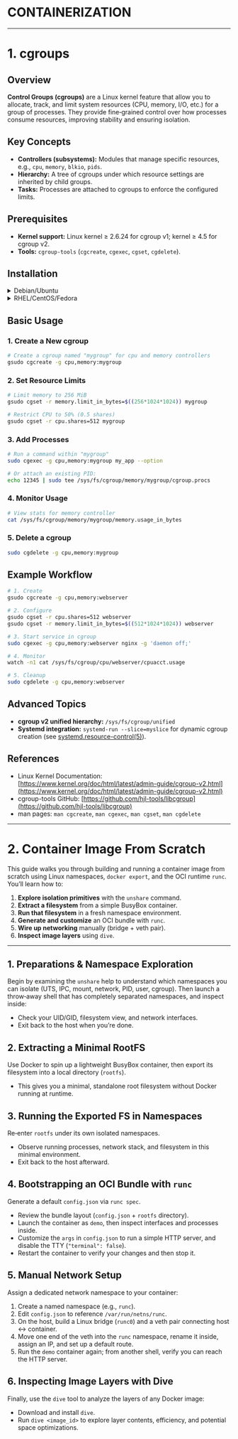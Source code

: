 # CONTAINERIZATION

---

# 1. cgroups

## Overview

**Control Groups (cgroups)** are a Linux kernel feature that allow you to allocate, track, and limit system resources (CPU, memory, I/O, etc.) for a group of processes. They provide fine‑grained control over how processes consume resources, improving stability and ensuring isolation.

## Key Concepts

* **Controllers (subsystems):** Modules that manage specific resources, e.g., `cpu`, `memory`, `blkio`, `pids`.
* **Hierarchy:** A tree of cgroups under which resource settings are inherited by child groups.
* **Tasks:** Processes are attached to cgroups to enforce the configured limits.

## Prerequisites

* **Kernel support:** Linux kernel ≥ 2.6.24 for cgroup v1; kernel ≥ 4.5 for cgroup v2.
* **Tools:** `cgroup-tools` (`cgcreate`, `cgexec`, `cgset`, `cgdelete`).

## Installation

<details>
<summary>Debian/Ubuntu</summary>

```bash
sudo apt update
sudo apt install cgroup-tools
```
</details>

<details>
<summary>RHEL/CentOS/Fedora</summary>

```bash
sudo yum install libcgroup-tools
```
</details>

## Basic Usage

### 1. Create a New cgroup

```bash
# Create a cgroup named "mygroup" for cpu and memory controllers
gsudo cgcreate -g cpu,memory:mygroup
```

### 2. Set Resource Limits

```bash
# Limit memory to 256 MiB
gsudo cgset -r memory.limit_in_bytes=$((256*1024*1024)) mygroup

# Restrict CPU to 50% (0.5 shares)
gsudo cgset -r cpu.shares=512 mygroup
```

### 3. Add Processes

```bash
# Run a command within "mygroup"
sudo cgexec -g cpu,memory:mygroup my_app --option

# Or attach an existing PID:
echo 12345 | sudo tee /sys/fs/cgroup/memory/mygroup/cgroup.procs
```

### 4. Monitor Usage

```bash
# View stats for memory controller
cat /sys/fs/cgroup/memory/mygroup/memory.usage_in_bytes
```

### 5. Delete a cgroup

```bash
sudo cgdelete -g cpu,memory:mygroup
```

## Example Workflow

```bash
# 1. Create
gsudo cgcreate -g cpu,memory:webserver

# 2. Configure
gsudo cgset -r cpu.shares=512 webserver
gsudo cgset -r memory.limit_in_bytes=$((512*1024*1024)) webserver

# 3. Start service in cgroup
sudo cgexec -g cpu,memory:webserver nginx -g 'daemon off;'

# 4. Monitor
watch -n1 cat /sys/fs/cgroup/cpu/webserver/cpuacct.usage

# 5. Cleanup
sudo cgdelete -g cpu,memory:webserver
```

## Advanced Topics

* **cgroup v2 unified hierarchy:** `/sys/fs/cgroup/unified`
* **Systemd integration:** `systemd-run --slice=myslice` for dynamic cgroup creation (see [systemd.resource-control(5)](https://www.freedesktop.org/software/systemd/man/systemd.resource-control.html)).

## References

* Linux Kernel Documentation: [https://www.kernel.org/doc/html/latest/admin-guide/cgroup-v2.html](https://www.kernel.org/doc/html/latest/admin-guide/cgroup-v2.html)
* cgroup-tools GitHub: [https://github.com/hjl-tools/libcgroup](https://github.com/hjl-tools/libcgroup)
* man pages: `man cgcreate`, `man cgexec`, `man cgset`, `man cgdelete`

---

# 2. Container Image From Scratch

This guide walks you through building and running a container image from scratch using Linux namespaces, `docker export`, and the OCI runtime `runc`. You’ll learn how to:

1. **Explore isolation primitives** with the `unshare` command.
2. **Extract a filesystem** from a simple BusyBox container.
3. **Run that filesystem** in a fresh namespace environment.
4. **Generate and customize** an OCI bundle with `runc`.
5. **Wire up networking** manually (bridge + veth pair).
6. **Inspect image layers** using `dive`.

---

## 1. Preparations & Namespace Exploration

Begin by examining the `unshare` help to understand which namespaces you can isolate (UTS, IPC, mount, network, PID, user, cgroup). Then launch a throw‑away shell that has completely separated namespaces, and inspect inside:

* Check your UID/GID, filesystem view, and network interfaces.
* Exit back to the host when you’re done.

## 2. Extracting a Minimal RootFS

Use Docker to spin up a lightweight BusyBox container, then export its filesystem into a local directory (`rootfs`).

* This gives you a minimal, standalone root filesystem without Docker running at runtime.

## 3. Running the Exported FS in Namespaces

Re‑enter `rootfs` under its own isolated namespaces.

* Observe running processes, network stack, and filesystem in this minimal environment.
* Exit back to the host afterward.

## 4. Bootstrapping an OCI Bundle with `runc`

Generate a default `config.json` via `runc spec`.

* Review the bundle layout (`config.json` + `rootfs` directory).
* Launch the container as `demo`, then inspect interfaces and processes inside.
* Customize the `args` in `config.json` to run a simple HTTP server, and disable the TTY (`"terminal": false`).
* Restart the container to verify your changes and then stop it.

## 5. Manual Network Setup

Assign a dedicated network namespace to your container:

1. Create a named namespace (e.g., `runc`).
2. Edit `config.json` to reference `/var/run/netns/runc`.
3. On the host, build a Linux bridge (`runc0`) and a veth pair connecting host ↔ container.
4. Move one end of the veth into the `runc` namespace, rename it inside, assign an IP, and set up a default route.
5. Run the `demo` container again; from another shell, verify you can reach the HTTP server.

## 6. Inspecting Image Layers with Dive

Finally, use the `dive` tool to analyze the layers of any Docker image:

* Download and install `dive`.
* Run `dive <image_id>` to explore layer contents, efficiency, and potential space optimizations.